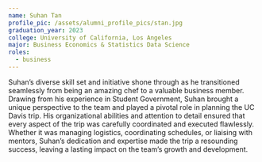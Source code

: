 ```yaml
---
name: Suhan Tan
profile_pic: /assets/alumni_profile_pics/stan.jpg
graduation_year: 2023
college: University of California, Los Angeles
major: Business Economics & Statistics Data Science
roles:
  - business
---
```

Suhan’s diverse skill set and initiative shone through as he transitioned seamlessly from being an amazing chef to a valuable business member. Drawing from his experience in Student Government, Suhan brought a unique perspective to the team and played a pivotal role in planning the UC Davis trip. His organizational abilities and attention to detail ensured that every aspect of the trip was carefully coordinated and executed flawlessly. Whether it was managing logistics, coordinating schedules, or liaising with mentors, Suhan’s dedication and expertise made the trip a resounding success, leaving a lasting impact on the team’s growth and development.